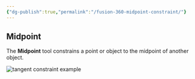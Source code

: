 ```yaml
---
{"dg-publish":true,"permalink":"/fusion-360-midpoint-constraint/"}
---
```



## Midpoint

The **Midpoint** tool constrains a point or object to the midpoint of another object.

![tangent constraint example](https://help.autodesk.com/cloudhelp/ENU/Fusion-Sketch/images/example/constraint-midpoint.png)